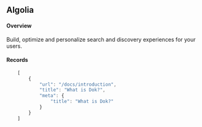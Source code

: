 ## Algolia

#### Overview
Build, optimize and personalize search and discovery experiences for your users.

#### Records
```js
    [
        {
            "url": "/docs/introduction",
            "title": "What is Dok?",
            "meta": {
                "title": "What is Dok?"
            }
        }
    ]
```

